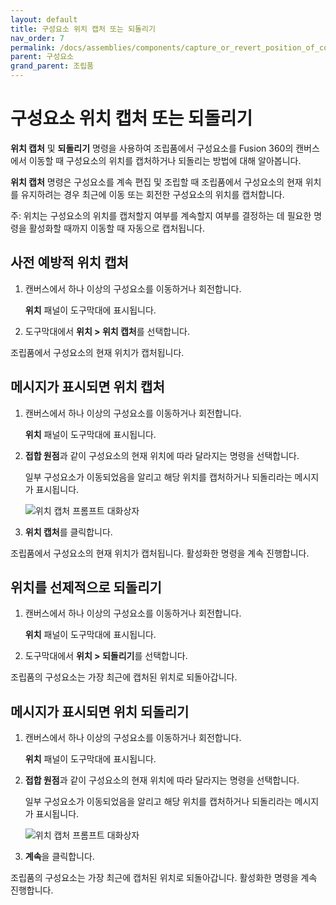 ```yaml
---
layout: default
title: 구성요소 위치 캡처 또는 되돌리기
nav_order: 7
permalink: /docs/assemblies/components/capture_or_revert_position_of_components
parent: 구성요소
grand_parent: 조립품
---
```

구성요소 위치 캡처 또는 되돌리기
==================

**위치 캡처** 및 **되돌리기** 명령을 사용하여 조립품에서 구성요소를 Fusion 360의 캔버스에서 이동할 때 구성요소의 위치를 캡처하거나 되돌리는 방법에 대해 알아봅니다.

**위치 캡처** 명령은 구성요소를 계속 편집 및 조립할 때 조립품에서 구성요소의 현재 위치를 유지하려는 경우 최근에 이동 또는 회전한 구성요소의 위치를 캡처합니다.

주: 위치는 구성요소의 위치를 캡처할지 여부를 계속할지 여부를 결정하는 데 필요한 명령을 활성화할 때까지 이동할 때 자동으로 캡처됩니다.

사전 예방적 위치 캡처
------------

1.  캔버스에서 하나 이상의 구성요소를 이동하거나 회전합니다.
    
    **위치** 패널이 도구막대에 표시됩니다.
    
2.  도구막대에서 **위치 > 위치 캡처**를 선택합니다.
    

조립품에서 구성요소의 현재 위치가 캡처됩니다.

메시지가 표시되면 위치 캡처
---------------

1.  캔버스에서 하나 이상의 구성요소를 이동하거나 회전합니다.
    
    **위치** 패널이 도구막대에 표시됩니다.
    
2.  **접합 원점**과 같이 구성요소의 현재 위치에 따라 달라지는 명령을 선택합니다.
    
    일부 구성요소가 이동되었음을 알리고 해당 위치를 캡처하거나 되돌리라는 메시지가 표시됩니다.
    
    ![위치 캡처 프롬프트 대화상자](https://help.autodesk.com/cloudhelp/KOR/Fusion-Assemble/images/dialog/capture-position-prompt.png)
    
3.  **위치 캡처**를 클릭합니다.
    

조립품에서 구성요소의 현재 위치가 캡처됩니다. 활성화한 명령을 계속 진행합니다.

위치를 선제적으로 되돌리기
--------------

1.  캔버스에서 하나 이상의 구성요소를 이동하거나 회전합니다.
    
    **위치** 패널이 도구막대에 표시됩니다.
    
2.  도구막대에서 **위치 > 되돌리기**를 선택합니다.
    

조립품의 구성요소는 가장 최근에 캡처된 위치로 되돌아갑니다.

메시지가 표시되면 위치 되돌리기
-----------------

1.  캔버스에서 하나 이상의 구성요소를 이동하거나 회전합니다.
    
    **위치** 패널이 도구막대에 표시됩니다.
    
2.  **접합 원점**과 같이 구성요소의 현재 위치에 따라 달라지는 명령을 선택합니다.
    
    일부 구성요소가 이동되었음을 알리고 해당 위치를 캡처하거나 되돌리라는 메시지가 표시됩니다.
    
    ![위치 캡처 프롬프트 대화상자](https://help.autodesk.com/cloudhelp/KOR/Fusion-Assemble/images/dialog/capture-position-prompt.png)
    
3.  **계속**을 클릭합니다.
    

조립품의 구성요소는 가장 최근에 캡처된 위치로 되돌아갑니다. 활성화한 명령을 계속 진행합니다.
